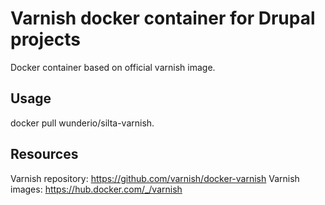 # Varnish docker container for Drupal projects

Docker container based on official varnish image.

## Usage

docker pull wunderio/silta-varnish.

## Resources

Varnish repository: https://github.com/varnish/docker-varnish
Varnish images: https://hub.docker.com/_/varnish
